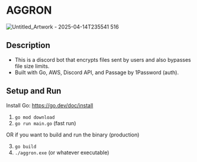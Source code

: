 

# AGGRON
![Untitled_Artwork - 2025-04-14T235541 516](https://github.com/user-attachments/assets/a3288b35-7b61-4647-8247-a4182205c864)

## Description
- This is a discord bot that encrypts files sent by users and also bypasses file size limits. 
- Built with Go, AWS, Discord API, and Passage by 1Password (auth).

## Setup and Run
Install Go: https://go.dev/doc/install

1. `go mod download`
2. `go run main.go` (fast run)

OR if you want to build and run the binary (production)

3. `go build`
4. `./aggron.exe` (or whatever executable)

